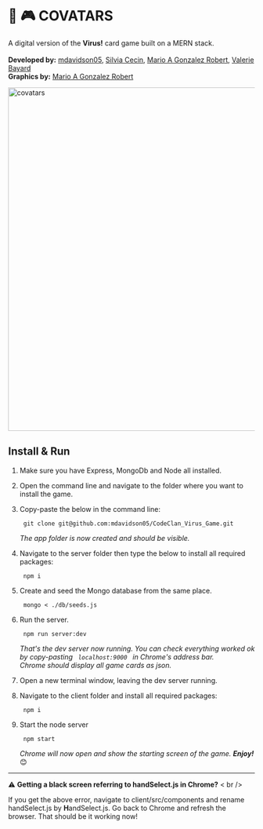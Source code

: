 # 🦠 🎮 COVATARS

A digital version of the **Virus!** card game built on a MERN stack.
<br />
<br />
**Developed by:** [mdavidson05](https://github.com/mdavidson05), [Silvia Cecin](https://github.com/Scecin), [Mario A Gonzalez Robert](https://github.com/MagoroGraphics), [Valerie Bayard](https://github.com/Vallalika)
<br />
**Graphics by:** [Mario A Gonzalez Robert](https://github.com/MagoroGraphics)


<img width="700" alt="covatars" src="https://user-images.githubusercontent.com/101068957/173205054-64841028-e4ab-4460-8eb4-a1fd13a4a1ce.png">

## Install & Run
1. Make sure you have Express, MongoDb and Node all installed.
2. Open the command line and navigate to the folder where you want to install the game.
3. Copy-paste the below in the command line:

        git clone git@github.com:mdavidson05/CodeClan_Virus_Game.git

    *The app folder is now created and should be visible.*
4. Navigate to the server folder then type the below to install all required packages:

        npm i

5. Create and seed the Mongo database from the same place.

        mongo < ./db/seeds.js

6. Run the server.

        npm run server:dev
   
   *That's the dev server now running. You can check everything worked ok by copy-pasting <code> localhost:9000 </code>  in Chrome's address bar.
   <br />
   Chrome should display all game cards as json.*
 
7. Open a new terminal window, leaving the dev server running.

8. Navigate to the client folder and install all required packages:

        npm i
         
9. Start the node server

        npm start
        
   *Chrome will now open and show the starting screen of the game. **Enjoy!*** 😊
   
<hr />

⚠ **Getting a black screen referring to handSelect.js in Chrome?**
< br />

If you get the above error, navigate to client/src/components and rename handSelect.js by **H**andSelect.js.
Go back to Chrome and refresh the browser. That should be it working now!
